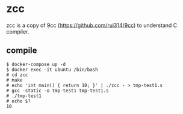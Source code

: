 # zcc

zcc is a copy of 9cc (https://github.com/rui314/9cc) to understand C compiler.

## compile

```
$ docker-compose up -d
$ docker exec -it ubuntu /bin/bash
# cd zcc
# make
# echo 'int main() { return 10; }' | ./zcc - > tmp-test1.s
# gcc -static -o tmp-test1 tmp-test1.s
# ./tmp-test1
# echo $?
10
```